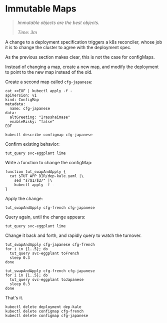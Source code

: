 # Immutable Maps

> _Immutable objects are the best objects._
>
> _Time: 3m_

A change to a deployment specification triggers a k8s
reconciler, whose job it is to change the cluster to
agree with the deployment spec.

As the previous section makes clear, this is not the
case for configMaps.

Instead of changing a map, create a new map, and modify
the deployment to point to the new map instead of the
old.

Create a second map called `cfg-japanese`:

<!-- @japaneseMap @test -->
```
cat <<EOF | kubectl apply -f -
apiVersion: v1
kind: ConfigMap
metadata:
  name: cfg-japanese
data:
  altGreeting: "Irasshaimase"
  enableRisky: "false"
EOF
```

<!-- @descConfigMap @test -->
```
kubectl describe configmap cfg-japanese
```

Confirm existing behavior:
<!-- @queryIt @test -->
```
tut_query svc-eggplant lime
```

Write a function to change the configMap:
<!-- @funcSwapAndApply @test -->
```
function tut_swapAndApply {
  cat $TUT_APP_DIR/dep-kale.yaml |\
    sed "s/$1/$2/" |\
    kubectl apply -f -
}
```


Apply the change:

<!-- @changeToConfig2 @test -->
```
tut_swapAndApply cfg-french cfg-japanese
```

Query again, until the change appears:

<!-- @queryIt @test -->
```
tut_query svc-eggplant lime
```

Change it back and forth, and rapidly query to watch the turnover.

<!-- @changeToC1WithQuery @test -->
```
tut_swapAndApply cfg-japanese cfg-french
for i in {1..5}; do
  tut_query svc-eggplant toFrench
  sleep 0.3
done
```

<!-- @changeToC2WithQuery @test -->
```
tut_swapAndApply cfg-french cfg-japanese
for i in {1..5}; do
  tut_query svc-eggplant toJapanese
  sleep 0.3
done
```

That's it.

<!-- @cleanup @test -->
```
kubectl delete deployment dep-kale
kubectl delete configmap cfg-french
kubectl delete configmap cfg-japanese
```

